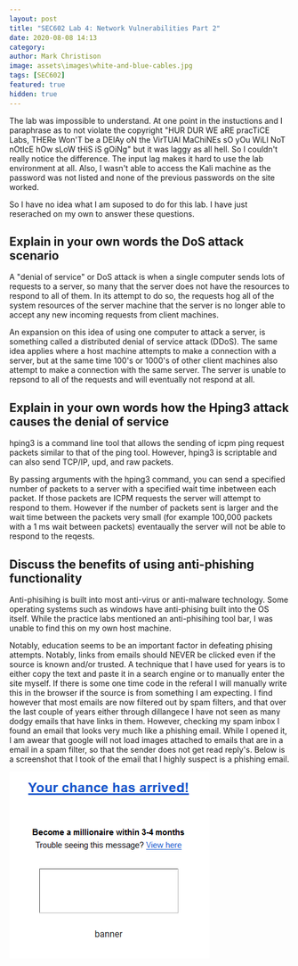```yaml
---
layout: post
title: "SEC602 Lab 4: Network Vulnerabilities Part 2"
date: 2020-08-08 14:13
category:
author: Mark Christison
image: assets\images\white-and-blue-cables.jpg
tags: [SEC602]
featured: true
hidden: true
---
```


The lab was impossible to understand. At one point in the instuctions and I paraphrase as to not violate the copyright "HUR DUR WE aRE pracTiCE Labs, THERe Won'T be a DElAy oN the VirTUAl MaChiNEs sO yOu WiLl NoT nOtIcE hOw sLoW tHiS iS gOiNg" but it was laggy as all hell. So I couldn't really notice the difference. The input lag makes it hard to use the lab environment at all. Also, I wasn't able to access the Kali machine as the password was not listed and none of the previous passwords on the site worked.

So I have no idea what I am suposed to do for this lab. I have just reserached on my own to answer these questions.

## Explain in your own words the DoS attack scenario

A "denial of service" or DoS attack is when a single computer sends lots of requests to a server, so many that the server does not have the resources to respond to all of them. In its attempt to do so, the requests hog all of the system resources of the server machine that the server is no longer able to accept any new incoming requests from client machines.

An expansion on this idea of using one computer to attack a server, is something called a distributed denial of service attack (DDoS). The same idea applies where a host machine attempts to make a connection with a server, but at the same time 100's or 1000's of other client machines also attempt to make a connection with the same server. The server is unable to repsond to all of the requests and will eventually not respond at all.

## Explain in your own words how the Hping3 attack causes the denial of service

hping3 is a command line tool that allows the sending of icpm ping request packets similar to that of the ping tool. However, hping3 is scriptable and can also send TCP/IP, upd, and raw packets.

By passing arguments with the hping3 command, you can send a specified number of packets to a server with a specified wait time inbetween each packet. If those packets are ICPM requests the server will attempt to respond to them. However if the number of packets sent is larger and the wait time between the packets very small (for example 100,000 packets with a 1 ms wait between packets) eventaually the server will not be able to respond to the reqests.

## Discuss the benefits of using anti-phishing functionality

Anti-phisihing is built into most anti-virus or anti-malware technology. Some operating systems such as windows have anti-phising built into the OS itself. While the practice labs mentioned an anti-phisihing tool bar, I was unable to find this on my own host machine.

Notably, education seems to be an important factor in defeating phising attempts. Notably, links from emails should NEVER be clicked even if the source is known and/or trusted. A technique that I have used for years is to either copy the text and paste it in a search engine or to manually enter the site myself. If there is some one time code in the referal I will manually write this in the browser if the source is from something I am expecting. I find however that most emails are now filtered out by spam filters, and that over the last couple of years either through dillangece I have not seen as many dodgy emails that have links in them. However, checking my spam inbox I found an email that looks very much like a phishing email. While I opened it, I am awear that google will not load images attached to emails that are in a email in a spam filter, so that the sender does not get read reply's. Below is a screenshot that I took of the email that I highly suspect is a phishing email.

![phishing email](assets/images/phishy.png)
